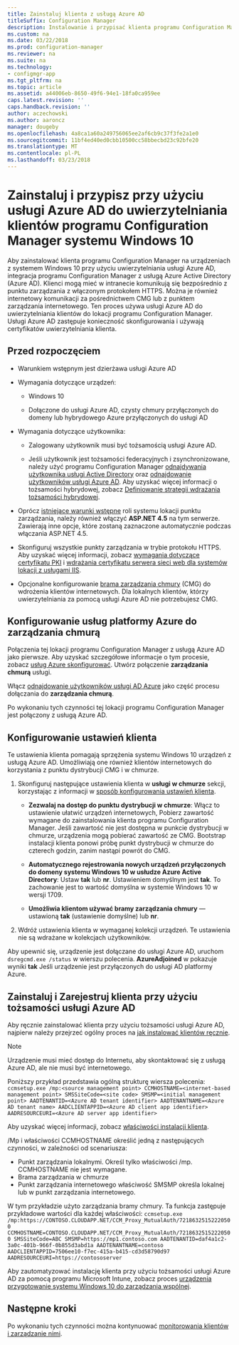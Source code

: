 ```yaml
---
title: Zainstaluj klienta z usługą Azure AD
titleSuffix: Configuration Manager
description: Instalowanie i przypisać klienta programu Configuration Manager na urządzeniach z systemem Windows 10 za pomocą usługi Azure Active Directory do uwierzytelniania
ms.custom: na
ms.date: 03/22/2018
ms.prod: configuration-manager
ms.reviewer: na
ms.suite: na
ms.technology:
- configmgr-app
ms.tgt_pltfrm: na
ms.topic: article
ms.assetid: a44006eb-8650-49f6-94e1-18fa0ca959ee
caps.latest.revision: ''
caps.handback.revision: ''
author: aczechowski
ms.author: aaroncz
manager: dougeby
ms.openlocfilehash: 4a8ca1a60a249756065ee2af6cb9c37f3fe2a1e0
ms.sourcegitcommit: 11bf4ed40ed0cbb10500cc58bbecbd23c92bfe20
ms.translationtype: MT
ms.contentlocale: pl-PL
ms.lasthandoff: 03/23/2018
---
```

# <a name="install-and-assign-configuration-manager-windows-10-clients-using-azure-ad-for-authentication"></a>Zainstaluj i przypisz przy użyciu usługi Azure AD do uwierzytelniania klientów programu Configuration Manager systemu Windows 10

Aby zainstalować klienta programu Configuration Manager na urządzeniach z systemem Windows 10 przy użyciu uwierzytelniania usługi Azure AD, integracja programu Configuration Manager z usługą Azure Active Directory (Azure AD). Klienci mogą mieć w intranecie komunikują się bezpośrednio z punktu zarządzania z włączonym protokołem HTTPS. Można je również internetowy komunikacji za pośrednictwem CMG lub z punktem zarządzania internetowego. Ten proces używa usługi Azure AD do uwierzytelniania klientów do lokacji programu Configuration Manager. Usługi Azure AD zastępuje konieczność skonfigurowania i używają certyfikatów uwierzytelniania klienta.



## <a name="before-you-begin"></a>Przed rozpoczęciem

- Warunkiem wstępnym jest dzierżawa usługi Azure AD  

- Wymagania dotyczące urządzeń:  

    - Windows 10  

    - Dołączone do usługi Azure AD, czysty chmury przyłączonych do domeny lub hybrydowego Azure przyłączonych do usługi AD  

- Wymagania dotyczące użytkownika:  

    - Zalogowany użytkownik musi być tożsamością usługi Azure AD.   

    - Jeśli użytkownik jest tożsamości federacyjnych i zsynchronizowane, należy użyć programu Configuration Manager [odnajdywania użytkownika usługi Active Directory](/sccm/core/servers/deploy/configure/about-discovery-methods#bkmk_aboutUser) oraz [odnajdowanie użytkowników usługi Azure AD](/sccm/core/servers/deploy/configure/about-discovery-methods#azureaddisc). Aby uzyskać więcej informacji o tożsamości hybrydowej, zobacz [Definiowanie strategii wdrażania tożsamości hybrydowej](/azure/active-directory/active-directory-hybrid-identity-design-considerations-identity-adoption-strategy).<!--497750-->  

- Oprócz [istniejące warunki wstępne](/sccm/core/plan-design/configs/site-and-site-system-prerequisites#bkmk_2012MPpreq) roli systemu lokacji punktu zarządzania, należy również włączyć **ASP.NET 4.5** na tym serwerze. Zawierają inne opcje, które zostaną zaznaczone automatycznie podczas włączania ASP.NET 4.5.  

- Skonfiguruj wszystkie punkty zarządzania w trybie protokołu HTTPS. Aby uzyskać więcej informacji, zobacz [wymagania dotyczące certyfikatu PKI](/sccm/core/plan-design/network/pki-certificate-requirements) i [wdrażania certyfikatu serwera sieci web dla systemów lokacji z usługami IIS](/sccm/core/plan-design/network/example-deployment-of-pki-certificates#BKMK_webserver2008_cm2012).  

- Opcjonalne konfigurowanie [brama zarządzania chmury](/sccm/core/clients/manage/cmg/plan-cloud-management-gateway) (CMG) do wdrożenia klientów internetowych. Dla lokalnych klientów, którzy uwierzytelniania za pomocą usługi Azure AD nie potrzebujesz CMG.  


## <a name="configure-azure-services-for-cloud-management"></a>Konfigurowanie usług platformy Azure do zarządzania chmurą

Połączenia tej lokacji programu Configuration Manager z usługą Azure AD jako pierwsze. Aby uzyskać szczegółowe informacje o tym procesie, zobacz [usług Azure skonfigurować](/sccm/core/servers/deploy/configure/azure-services-wizard). Utwórz połączenie **zarządzania chmurą** usługi.

Włącz [odnajdowanie użytkowników usługi AD Azure](/sccm/core/servers/deploy/configure/configure-discovery-methods#azureaadisc) jako część procesu dołączania do **zarządzania chmurą**. 

Po wykonaniu tych czynności tej lokacji programu Configuration Manager jest połączony z usługą Azure AD. 



## <a name="configure-client-settings"></a>Konfigurowanie ustawień klienta

Te ustawienia klienta pomagają sprzężenia systemu Windows 10 urządzeń z usługą Azure AD. Umożliwiają one również klientów internetowych do korzystania z punktu dystrybucji CMG i w chmurze.

1.  Skonfiguruj następujące ustawienia klienta w **usługi w chmurze** sekcji, korzystając z informacji w [sposób konfigurowania ustawień klienta](/sccm/core/clients/deploy/configure-client-settings).  

    - **Zezwalaj na dostęp do punktu dystrybucji w chmurze**: Włącz to ustawienie ułatwić urządzeń internetowych, Pobierz zawartość wymagane do zainstalowania klienta programu Configuration Manager. Jeśli zawartość nie jest dostępna w punkcie dystrybucji w chmurze, urządzenia mogą pobierać zawartość ze CMG. Bootstrap instalacji klienta ponowi próbę punkt dystrybucji w chmurze do czterech godzin, zanim nastąpi powrót do CMG.<!--495533-->  

    - **Automatycznego rejestrowania nowych urządzeń przyłączonych do domeny systemu Windows 10 w usłudze Azure Active Directory**: Ustaw **tak** lub **nr**. Ustawieniem domyślnym jest **tak**. To zachowanie jest to wartość domyślna w systemie Windows 10 w wersji 1709.

    - **Umożliwia klientom używać bramy zarządzania chmury** — ustawioną **tak** (ustawienie domyślne) lub **nr**.  

2.  Wdróż ustawienia klienta w wymaganej kolekcji urządzeń. Te ustawienia nie są wdrażane w kolekcjach użytkowników.

Aby upewnić się, urządzenie jest dołączane do usługi Azure AD, uruchom `dsregcmd.exe /status` w wierszu polecenia. **AzureAdjoined** w pokazuje wyniki **tak** Jeśli urządzenie jest przyłączonych do usługi AD platformy Azure.



## <a name="install-and-register-the-client-using-azure-ad-identity"></a>Zainstaluj i Zarejestruj klienta przy użyciu tożsamości usługi Azure AD

Aby ręcznie zainstalować klienta przy użyciu tożsamości usługi Azure AD, najpierw należy przejrzeć ogólny proces na [jak instalować klientów ręcznie](/sccm/core/clients/deploy/deploy-clients-to-windows-computers#BKMK_Manual). 

 > [!Note]  
 > Urządzenie musi mieć dostęp do Internetu, aby skontaktować się z usługą Azure AD, ale nie musi być internetowego. 

Poniższy przykład przedstawia ogólną strukturę wiersza polecenia: `ccmsetup.exe /mp:<source management point> CCMHOSTNAME=<internet-based management point> SMSSiteCode=<site code> SMSMP=<initial management point> AADTENANTID=<Azure AD tenant identifier> AADTENANTNAME=<Azure AD tenant name> AADCLIENTAPPID=<Azure AD client app identifier> AADRESOURCEURI=<Azure AD server app identifier>`

Aby uzyskać więcej informacji, zobacz [właściwości instalacji klienta](/sccm/core/clients/deploy/about-client-installation-properties).

/Mp i właściwości CCMHOSTNAME określić jedną z następujących czynności, w zależności od scenariusza:
- Punkt zarządzania lokalnymi. Określ tylko właściwości /mp. CCMHOSTNAME nie jest wymagane.
- Brama zarządzania w chmurze
- Punkt zarządzania internetowego właściwość SMSMP określa lokalnej lub w punkt zarządzania internetowego.

W tym przykładzie użyto zarządzania bramy chmury. Ta funkcja zastępuje przykładowe wartości dla każdej właściwości: `ccmsetup.exe /mp:https://CONTOSO.CLOUDAPP.NET/CCM_Proxy_MutualAuth/72186325152220500 CCMHOSTNAME=CONTOSO.CLOUDAPP.NET/CCM_Proxy_MutualAuth/72186325152220500 SMSSiteCode=ABC SMSMP=https://mp1.contoso.com AADTENANTID=daf4a1c2-3a0c-401b-966f-0b855d3abd1a AADTENANTNAME=contoso AADCLIENTAPPID=7506ee10-f7ec-415a-b415-cd3d58790d97 AADRESOURCEURI=https://contososerver`

Aby zautomatyzować instalację klienta przy użyciu tożsamości usługi Azure AD za pomocą programu Microsoft Intune, zobacz proces [urządzenia przygotowanie systemu Windows 10 do zarządzania wspólnej](/sccm/core/clients/manage/co-management-prepare#command-line-to-install-configuration-manager-client).



## <a name="next-steps"></a>Następne kroki

Po wykonaniu tych czynności można kontynuować [monitorowania klientów i zarządzanie nimi](/sccm/core/clients/manage/monitor-clients).
